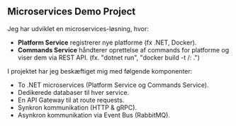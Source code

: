 ## Microservices Demo Project

Jeg har udviklet en microservices-løsning, hvor:
  - **Platform Service** registrerer nye platforme (fx .NET, Docker).
  - **Commands Service** håndterer oprettelse af commands for platforme og viser dem via REST API. (fx. "dotnet run", "docker build -t <docker user id>/<image name>:<version> .")

I projektet har jeg beskæftiget mig med følgende komponenter:
   - To .NET microservices (Platform Service og Commands Service).
   - Dedikerede databaser til hver service.
   - En API Gateway til at route requests.
   - Synkron kommunikation (HTTP & gRPC).
   - Asynkron kommunikation via Event Bus (RabbitMQ).
